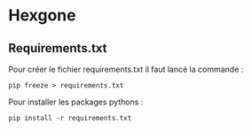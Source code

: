 # Hexgone

## Requirements.txt

Pour créer le fichier requirements.txt il faut lancé la commande :

```pip freeze > requirements.txt```

Pour installer les packages pythons :

```pip install -r requirements.txt```